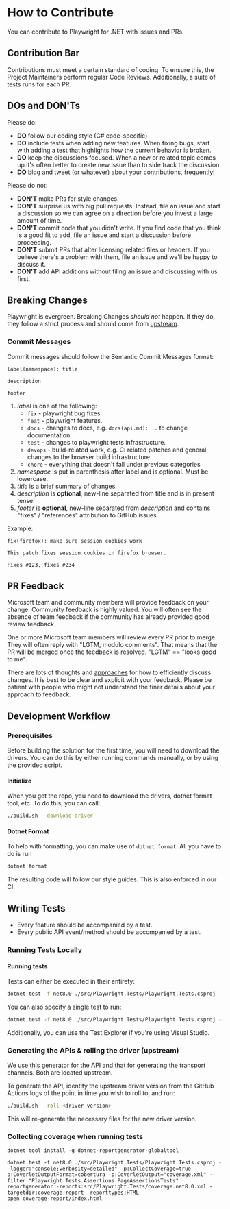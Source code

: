 # How to Contribute

You can contribute to Playwright for .NET with issues and PRs.

## Contribution Bar

Contributions must meet a certain standard of coding. To ensure this, the Project Maintainers perform regular Code Reviews.
Additionally, a suite of tests runs for each PR.

## DOs and DON'Ts
Please do:

* **DO** follow our coding style (C# code-specific)
* **DO** include tests when adding new features. When fixing bugs, start with
  adding a test that highlights how the current behavior is broken.
* **DO** keep the discussions focused. When a new or related topic comes up
  it's often better to create new issue than to side track the discussion.
* **DO** blog and tweet (or whatever) about your contributions, frequently!

Please do not:

* **DON'T** make PRs for style changes.
* **DON'T** surprise us with big pull requests. Instead, file an issue and start
  a discussion so we can agree on a direction before you invest a large amount
  of time.
* **DON'T** commit code that you didn't write. If you find code that you think is a good fit to add, file an issue and start a discussion before proceeding.
* **DON'T** submit PRs that alter licensing related files or headers. If you believe there's a problem with them, file an issue and we'll be happy to discuss it.
* **DON'T** add API additions without filing an issue and discussing with us first.

## Breaking Changes

Playwright is evergreen. Breaking Changes _should not_ happen. If they do, they follow a strict process and should come from [upstream](https://github.com/microsoft/playwright).

### Commit Messages

Commit messages should follow the Semantic Commit Messages format:

```
label(namespace): title

description

footer
```

1. *label* is one of the following:
    - `fix` - playwright bug fixes.
    - `feat` - playwright features.
    - `docs` - changes to docs, e.g. `docs(api.md): ..` to change documentation.
    - `test` - changes to playwright tests infrastructure.
    - `devops` - build-related work, e.g. CI related patches and general changes to the browser build infrastructure
    - `chore` - everything that doesn't fall under previous categories
2. *namespace* is put in parenthesis after label and is optional. Must be lowercase.
3. *title* is a brief summary of changes.
4. *description* is **optional**, new-line separated from title and is in present tense.
5. *footer* is **optional**, new-line separated from *description* and contains "fixes" / "references" attribution to GitHub issues.

Example:

```
fix(firefox): make sure session cookies work

This patch fixes session cookies in firefox browser.

Fixes #123, fixes #234
```

## PR Feedback

Microsoft team and community members will provide feedback on your change. Community feedback is highly valued. You will often see the absence of team feedback if the community has already provided good review feedback.

One or more Microsoft team members will review every PR prior to merge. They will often reply with "LGTM, modulo comments". That means that the PR will be merged once the feedback is resolved. "LGTM" == "looks good to me".

There are lots of thoughts and [approaches](https://github.com/antlr/antlr4-cpp/blob/master/CONTRIBUTING.md#emoji) for how to efficiently discuss changes. It is best to be clear and explicit with your feedback. Please be patient with people who might not understand the finer details about your approach to feedback.

## Development Workflow

### Prerequisites

Before building the solution for the first time, you will need to download the drivers. You can do this by either running commands manually, or by using the provided script.

#### Initialize

When you get the repo, you need to download the drivers, dotnet format tool, etc. To do this, you can call:

```bash
./build.sh --download-driver
```

#### Dotnet Format

To help with formatting, you can make use of `dotnet format`. All you have to do is run

```bash
dotnet format
```

The resulting code will follow our style guides. This is also enforced in our CI.

## Writing Tests

* Every feature should be accompanied by a test.
* Every public API event/method should be accompanied by a test.

### Running Tests Locally

#### Running tests

Tests can either be executed in their entirety:

```bash
dotnet test -f net8.0 ./src/Playwright.Tests/Playwright.Tests.csproj --logger:"console;verbosity=detailed"
```

You can also specify a single test to run:

```bash
dotnet test -f net8.0 ./src/Playwright.Tests/Playwright.Tests.csproj --logger:"console;verbosity=detailed" --filter Playwright.Tests.TapTests
```

Additionally, you can use the Test Explorer if you're using Visual Studio.

### Generating the APIs & rolling the driver (upstream)

We use [this](https://github.com/microsoft/playwright/blob/master/utils/doclint/generateDotnetApi.js) generator for the API and [that](https://github.com/microsoft/playwright/blob/master/utils/generate_dotnet_channels.js) for generating the transport channels. Both are located upstream.

To generate the API, identify the upstream driver version from the GitHub Actions logs of the point in time you wish to roll to, and run:

```bash
./build.sh --roll <driver-version>
```

This will re-generate the necessary files for the new driver version.

### Collecting coverage when running tests

```shell
dotnet tool install -g dotnet-reportgenerator-globaltool

dotnet test -f net8.0 ./src/Playwright.Tests/Playwright.Tests.csproj --logger:"console;verbosity=detailed" -p:CollectCoverage=true -p:CoverletOutputFormat=cobertura -p:CoverletOutput="coverage.xml" --filter "Playwright.Tests.Assertions.PageAssertionsTests"
reportgenerator -reports:src/Playwright.Tests/coverage.net8.0.xml -targetdir:coverage-report -reporttypes:HTML
open coverage-report/index.html
```
